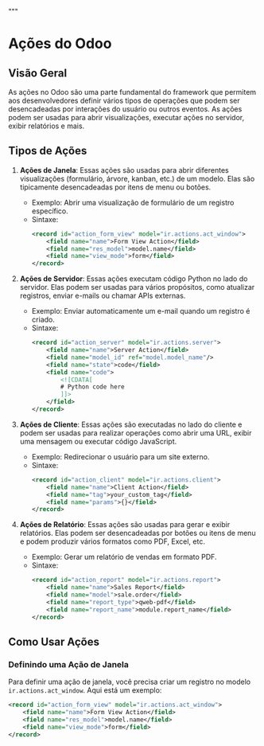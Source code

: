 """
# Ações do Odoo

## Visão Geral
As ações no Odoo são uma parte fundamental do framework que permitem aos desenvolvedores definir vários tipos de operações que podem ser desencadeadas por interações do usuário ou outros eventos. As ações podem ser usadas para abrir visualizações, executar ações no servidor, exibir relatórios e mais.

## Tipos de Ações

1. **Ações de Janela**: Essas ações são usadas para abrir diferentes visualizações (formulário, árvore, kanban, etc.) de um modelo. Elas são tipicamente desencadeadas por itens de menu ou botões.
    - Exemplo: Abrir uma visualização de formulário de um registro específico.
    - Sintaxe:
      ```xml
      <record id="action_form_view" model="ir.actions.act_window">
          <field name="name">Form View Action</field>
          <field name="res_model">model.name</field>
          <field name="view_mode">form</field>
      </record>
      ```

2. **Ações de Servidor**: Essas ações executam código Python no lado do servidor. Elas podem ser usadas para vários propósitos, como atualizar registros, enviar e-mails ou chamar APIs externas.
    - Exemplo: Enviar automaticamente um e-mail quando um registro é criado.
    - Sintaxe:
      ```xml
      <record id="action_server" model="ir.actions.server">
          <field name="name">Server Action</field>
          <field name="model_id" ref="model.model_name"/>
          <field name="state">code</field>
          <field name="code">
              <![CDATA[
              # Python code here
              ]]>
          </field>
      </record>
      ```

3. **Ações de Cliente**: Essas ações são executadas no lado do cliente e podem ser usadas para realizar operações como abrir uma URL, exibir uma mensagem ou executar código JavaScript.
    - Exemplo: Redirecionar o usuário para um site externo.
    - Sintaxe:
      ```xml
      <record id="action_client" model="ir.actions.client">
          <field name="name">Client Action</field>
          <field name="tag">your_custom_tag</field>
          <field name="params">{}</field>
      </record>
      ```

4. **Ações de Relatório**: Essas ações são usadas para gerar e exibir relatórios. Elas podem ser desencadeadas por botões ou itens de menu e podem produzir vários formatos como PDF, Excel, etc.
    - Exemplo: Gerar um relatório de vendas em formato PDF.
    - Sintaxe:
      ```xml
      <record id="action_report" model="ir.actions.report">
          <field name="name">Sales Report</field>
          <field name="model">sale.order</field>
          <field name="report_type">qweb-pdf</field>
          <field name="report_name">module.report_name</field>
      </record>
      ```

## Como Usar Ações

### Definindo uma Ação de Janela
Para definir uma ação de janela, você precisa criar um registro no modelo `ir.actions.act_window`. Aqui está um exemplo:
```xml
<record id="action_form_view" model="ir.actions.act_window">
    <field name="name">Form View Action</field>
    <field name="res_model">model.name</field>
    <field name="view_mode">form</field>
</record>
```